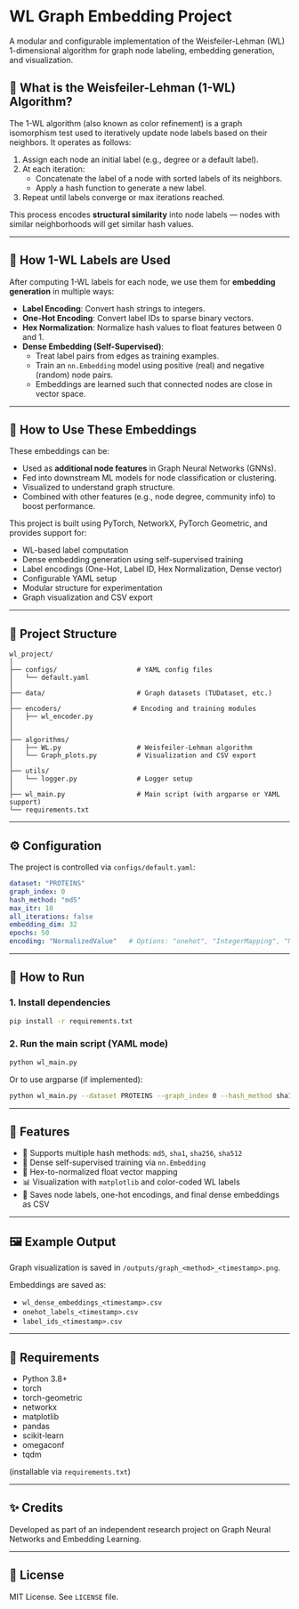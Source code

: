 # WL Graph Embedding Project

A modular and configurable implementation of the Weisfeiler-Lehman (WL) 1-dimensional algorithm for graph node labeling, embedding generation, and visualization.
## 🧩 What is the Weisfeiler-Lehman (1-WL) Algorithm?

The 1-WL algorithm (also known as color refinement) is a graph isomorphism test used to iteratively update node labels based on their neighbors. It operates as follows:

1. Assign each node an initial label (e.g., degree or a default label).
2. At each iteration:
   - Concatenate the label of a node with sorted labels of its neighbors.
   - Apply a hash function to generate a new label.
3. Repeat until labels converge or max iterations reached.

This process encodes **structural similarity** into node labels — nodes with similar neighborhoods will get similar hash values.

---

## 📌 How 1-WL Labels are Used

After computing 1-WL labels for each node, we use them for **embedding generation** in multiple ways:

- **Label Encoding**: Convert hash strings to integers.
- **One-Hot Encoding**: Convert label IDs to sparse binary vectors.
- **Hex Normalization**: Normalize hash values to float features between 0 and 1.
- **Dense Embedding (Self-Supervised)**:
    - Treat label pairs from edges as training examples.
    - Train an `nn.Embedding` model using positive (real) and negative (random) node pairs.
    - Embeddings are learned such that connected nodes are close in vector space.

---

## 🔮 How to Use These Embeddings

These embeddings can be:
- Used as **additional node features** in Graph Neural Networks (GNNs).
- Fed into downstream ML models for node classification or clustering.
- Visualized to understand graph structure.
- Combined with other features (e.g., node degree, community info) to boost performance.

This project is built using PyTorch, NetworkX, PyTorch Geometric, and provides support for:
- WL-based label computation
- Dense embedding generation using self-supervised training
- Label encodings (One-Hot, Label ID, Hex Normalization, Dense vector)
- Configurable YAML setup
- Modular structure for experimentation
- Graph visualization and CSV export

---

## 📁 Project Structure

```
wl_project/
│
├── configs/                    # YAML config files
│   └── default.yaml
│
├── data/                       # Graph datasets (TUDataset, etc.)
│
├── encoders/                  # Encoding and training modules
│   ├── wl_encoder.py
│   
│
├── algorithms/
│   ├── WL.py                   # Weisfeiler-Lehman algorithm
│   └── Graph_plots.py          # Visualization and CSV export
│
├── utils/
│   └── logger.py               # Logger setup
│
├── wl_main.py                  # Main script (with argparse or YAML support)
└── requirements.txt
```

---

## ⚙️ Configuration

The project is controlled via `configs/default.yaml`:

```yaml
dataset: "PROTEINS"
graph_index: 0
hash_method: "md5"
max_itr: 10
all_iterations: false
embedding_dim: 32
epochs: 50
encoding: "NormalizedValue"   # Options: "onehot", "IntegerMapping", "NormalizedValue", "DenseVector"
```

---

## 🚀 How to Run

### 1. Install dependencies

```bash
pip install -r requirements.txt
```

### 2. Run the main script (YAML mode)

```bash
python wl_main.py
```

Or to use argparse (if implemented):

```bash
python wl_main.py --dataset PROTEINS --graph_index 0 --hash_method sha1 --encoding dense
```

---

## 🧠 Features

- 🔄 Supports multiple hash methods: `md5`, `sha1`, `sha256`, `sha512`
- 🧪 Dense self-supervised training via `nn.Embedding`
- 🧬 Hex-to-normalized float vector mapping
- 📊 Visualization with `matplotlib` and color-coded WL labels
- 📝 Saves node labels, one-hot encodings, and final dense embeddings as CSV

---

## 🖼️ Example Output

Graph visualization is saved in `/outputs/graph_<method>_<timestamp>.png`.

Embeddings are saved as:

- `wl_dense_embeddings_<timestamp>.csv`
- `onehot_labels_<timestamp>.csv`
- `label_ids_<timestamp>.csv`

---

## 🔧 Requirements

- Python 3.8+
- torch
- torch-geometric
- networkx
- matplotlib
- pandas
- scikit-learn
- omegaconf
- tqdm

(installable via `requirements.txt`)

---

## ✨ Credits

Developed as part of an independent research project on Graph Neural Networks and Embedding Learning.

---

## 📄 License

MIT License. See `LICENSE` file.
